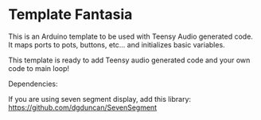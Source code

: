 # Template Fantasia

This is an Arduino template to be used with Teensy Audio generated code.
It maps ports to pots, buttons, etc... and initializes basic variables.

This template is ready to add  Teensy audio generated code and your own code to main loop!

Dependencies:

If you are using seven segment display, add this library:
https://github.com/dgduncan/SevenSegment

